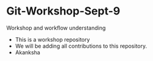 # Git-Workshop-Sept-9
Workshop and workflow understanding

- This is a workshop repository
- We will be adding all contributions to this repository.
- Akanksha
